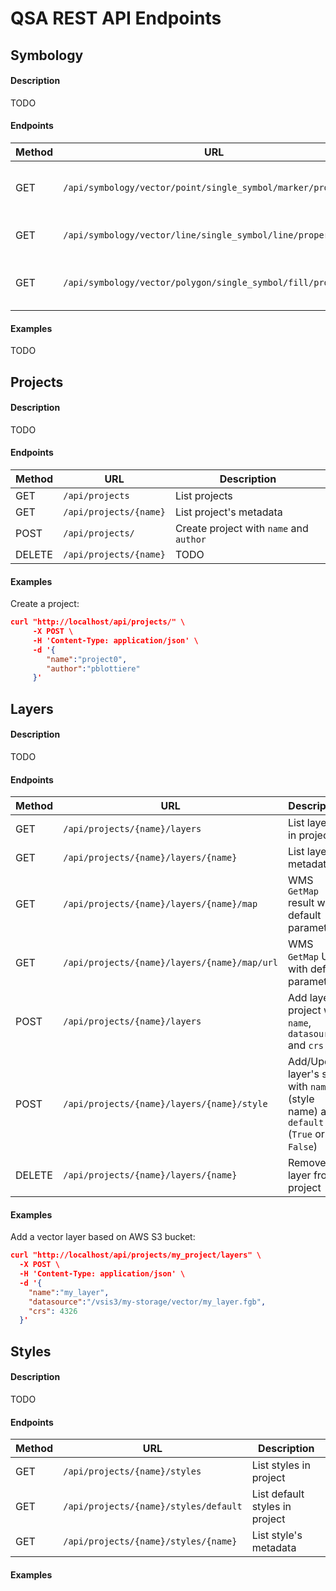 # QSA REST API Endpoints

## Symbology

#### Description

TODO

#### Endpoints

| Method  |                      URL                                      |         Description              |
|---------|---------------------------------------------------------------|----------------------------------|
| GET     | `/api/symbology/vector/point/single_symbol/marker/properties` | Marker single symbol properties  |
| GET     | `/api/symbology/vector/line/single_symbol/line/properties`    | Line single symbol properties    |
| GET     | `/api/symbology/vector/polygon/single_symbol/fill/properties` | Polygon single symbol properties |

#### Examples

TODO


## Projects

#### Description

TODO

#### Endpoints

| Method  |                      URL                      |         Description                        |
|---------|-----------------------------------------------|--------------------------------------------|
| GET     | `/api/projects`                               | List projects                              |
| GET     | `/api/projects/{name}`                        | List project's metadata                    |
| POST    | `/api/projects/`                              | Create project with `name` and `author`    |
| DELETE  | `/api/projects/{name}`                        | TODO                                       |

#### Examples

Create a project:

``` json
curl "http://localhost/api/projects/" \
     -X POST \
     -H 'Content-Type: application/json' \
     -d '{
        "name":"project0",
        "author":"pblottiere"
     }'
```


## Layers

#### Description

TODO

#### Endpoints

| Method  |                      URL                      |         Description                                                                 |
|---------|-----------------------------------------------|-------------------------------------------------------------------------------------|
| GET     | `/api/projects/{name}/layers`                 | List layers in project                                                              |
| GET     | `/api/projects/{name}/layers/{name}`          | List layer's metadata                                                               |
| GET     | `/api/projects/{name}/layers/{name}/map`      | WMS `GetMap` result with default parameters                                         |
| GET     | `/api/projects/{name}/layers/{name}/map/url`  | WMS `GetMap` URL with default parameters                                            |
| POST    | `/api/projects/{name}/layers`                 | Add layer to project with `name`, `datasource` and `crs`                            |
| POST    | `/api/projects/{name}/layers/{name}/style`    | Add/Update layer's style with `name` (style name) and `default` (`True` or `False`) |
| DELETE  | `/api/projects/{name}/layers/{name}`          | Remove layer from project                                                           |

#### Examples

Add a vector layer based on AWS S3 bucket:

```` json
curl "http://localhost/api/projects/my_project/layers" \
  -X POST \
  -H 'Content-Type: application/json' \
  -d '{
    "name":"my_layer",
    "datasource":"/vsis3/my-storage/vector/my_layer.fgb",
    "crs": 4326
  }'
````


## Styles

#### Description

TODO

#### Endpoints

| Method  |                      URL                      |         Description                                                                 |
|---------|-----------------------------------------------|-------------------------------------------------------------------------------------|
| GET     | `/api/projects/{name}/styles`                 | List styles in project                                                              |
| GET     | `/api/projects/{name}/styles/default`         | List default styles in project                                                      |
| GET     | `/api/projects/{name}/styles/{name}`          | List style's metadata                                                               |

#### Examples
